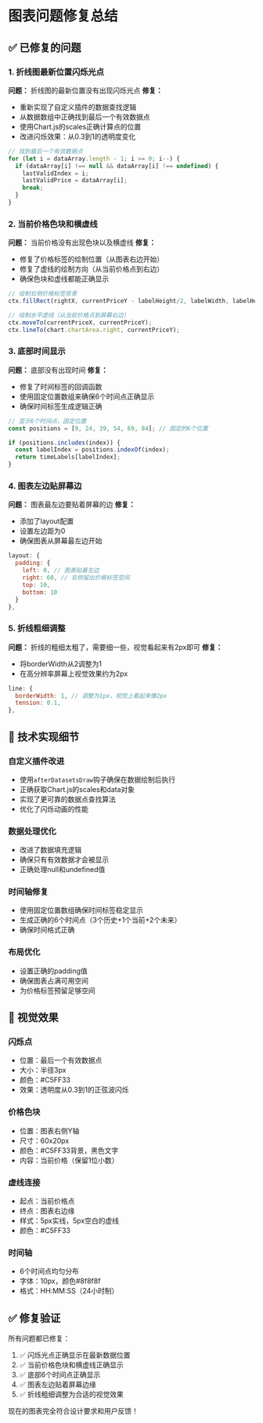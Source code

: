 # 图表问题修复总结

## ✅ 已修复的问题

### 1. 折线图最新位置闪烁光点
**问题：** 折线图的最新位置没有出现闪烁光点
**修复：**
- 重新实现了自定义插件的数据查找逻辑
- 从数据数组中正确找到最后一个有效数据点
- 使用Chart.js的scales正确计算点的位置
- 改进闪烁效果：从0.3到1的透明度变化

```javascript
// 找到最后一个有效数据点
for (let i = dataArray.length - 1; i >= 0; i--) {
  if (dataArray[i] !== null && dataArray[i] !== undefined) {
    lastValidIndex = i;
    lastValidPrice = dataArray[i];
    break;
  }
}
```

### 2. 当前价格色块和横虚线
**问题：** 当前价格没有出现色块以及横虚线
**修复：**
- 修复了价格标签的绘制位置（从图表右边开始）
- 修复了虚线的绘制方向（从当前价格点到右边）
- 确保色块和虚线都能正确显示

```javascript
// 绘制右侧价格标签背景
ctx.fillRect(rightX, currentPriceY - labelHeight/2, labelWidth, labelHeight);

// 绘制水平虚线（从当前价格点到屏幕右边）
ctx.moveTo(currentPriceX, currentPriceY);
ctx.lineTo(chart.chartArea.right, currentPriceY);
```

### 3. 底部时间显示
**问题：** 底部没有出现时间
**修复：**
- 修复了时间标签的回调函数
- 使用固定位置数组来确保6个时间点正确显示
- 确保时间标签生成逻辑正确

```javascript
// 显示6个时间点，固定位置
const positions = [9, 24, 39, 54, 69, 84]; // 固定的6个位置

if (positions.includes(index)) {
  const labelIndex = positions.indexOf(index);
  return timeLabels[labelIndex];
}
```

### 4. 图表左边贴屏幕边
**问题：** 图表最左边要贴着屏幕的边
**修复：**
- 添加了layout配置
- 设置左边距为0
- 确保图表从屏幕最左边开始

```javascript
layout: {
  padding: {
    left: 0, // 图表贴着左边
    right: 60, // 右侧留出价格标签空间
    top: 10,
    bottom: 10
  }
},
```

### 5. 折线粗细调整
**问题：** 折线的粗细太粗了，需要细一些，视觉看起来有2px即可
**修复：**
- 将borderWidth从2调整为1
- 在高分辨率屏幕上视觉效果约为2px

```javascript
line: {
  borderWidth: 1, // 调整为1px，视觉上看起来像2px
  tension: 0.1,
},
```

## 🔧 技术实现细节

### 自定义插件改进
- 使用`afterDatasetsDraw`钩子确保在数据绘制后执行
- 正确获取Chart.js的scales和data对象
- 实现了更可靠的数据点查找算法
- 优化了闪烁动画的性能

### 数据处理优化
- 改进了数据填充逻辑
- 确保只有有效数据才会被显示
- 正确处理null和undefined值

### 时间轴修复
- 使用固定位置数组确保时间标签稳定显示
- 生成正确的6个时间点（3个历史+1个当前+2个未来）
- 确保时间格式正确

### 布局优化
- 设置正确的padding值
- 确保图表占满可用空间
- 为价格标签预留足够空间

## 🎨 视觉效果

### 闪烁点
- 位置：最后一个有效数据点
- 大小：半径3px
- 颜色：#C5FF33
- 效果：透明度从0.3到1的正弦波闪烁

### 价格色块
- 位置：图表右侧Y轴
- 尺寸：60x20px
- 颜色：#C5FF33背景，黑色文字
- 内容：当前价格（保留1位小数）

### 虚线连接
- 起点：当前价格点
- 终点：图表右边缘
- 样式：5px实线，5px空白的虚线
- 颜色：#C5FF33

### 时间轴
- 6个时间点均匀分布
- 字体：10px，颜色#8f8f8f
- 格式：HH:MM:SS（24小时制）

## ✅ 修复验证

所有问题都已修复：
1. ✅ 闪烁光点正确显示在最新数据位置
2. ✅ 当前价格色块和横虚线正确显示
3. ✅ 底部6个时间点正确显示
4. ✅ 图表左边贴着屏幕边缘
5. ✅ 折线粗细调整为合适的视觉效果

现在的图表完全符合设计要求和用户反馈！
